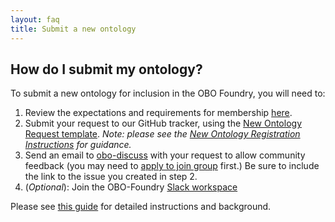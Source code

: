 ```yaml
---
layout: faq
title: Submit a new ontology
---
```


## How do I submit my ontology?

To submit a new ontology for inclusion in the OBO Foundry, you will need to:
1. Review the expectations and requirements for membership [here](http://obofoundry.org/docs/Policy_for_OBO_namespace_and_associated_PURL_requests.html).
2. Submit your request to our GitHub tracker, using the [New Ontology Request template](https://github.com/OBOFoundry/OBOFoundry.github.io/issues/new?assignees=&labels=new+ontology&template=new-ontology-request.md&title=). _Note: please see the [New Ontology Registration Instructions](http://obofoundry.org/docs/NewOntologyRegistrationInstructions.html) for guidance._
3. Send an email to [obo-discuss](mailto:obo-discuss@googlegroups.com) with your request to allow community feedback (you may need to [apply to join group](https://groups.google.com/forum/#!forum/obo-discuss) first.) Be sure to include the link to the issue you created in step 2.
4. (_Optional_): Join the OBO-Foundry [Slack workspace](https://join.slack.com/t/obo-communitygroup/shared_invite/zt-i0cim9vk-yUxCjyPRpsXjiMAjwiBzMg)

Please see [this guide](/docs/Policy_for_OBO_namespace_and_associated_PURL_requests.html) for detailed instructions and background.
